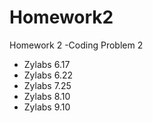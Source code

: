 # Homework2
Homework 2
-Coding Problem 2 
- Zylabs 6.17
- Zylabs 6.22
- Zylabs 7.25
- Zylabs 8.10
- Zylabs 9.10
